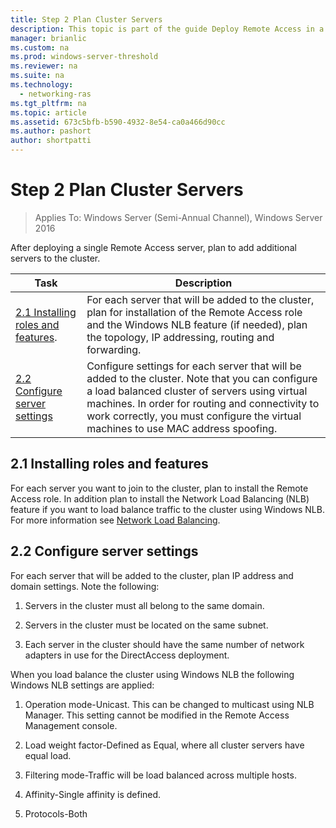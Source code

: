 ```yaml
---
title: Step 2 Plan Cluster Servers
description: This topic is part of the guide Deploy Remote Access in a Cluster in Windows Server 2016.
manager: brianlic
ms.custom: na
ms.prod: windows-server-threshold
ms.reviewer: na
ms.suite: na
ms.technology: 
  - networking-ras
ms.tgt_pltfrm: na
ms.topic: article
ms.assetid: 673c5bfb-b590-4932-8e54-ca0a466d90cc
ms.author: pashort
author: shortpatti
---
```

# Step 2 Plan Cluster Servers

>Applies To: Windows Server (Semi-Annual Channel), Windows Server 2016

After deploying a single Remote Access server, plan to add additional servers to the cluster.  
  
|Task|Description|  
|----|--------|  
|[2.1 Installing roles and features](#BKMK_Install).|For each server that will be added to the cluster, plan for installation of the Remote Access role and the Windows NLB feature (if needed), plan the topology, IP addressing, routing and forwarding.|  
|[2.2 Configure server settings](#BKMK_Config)|Configure settings for each server that will be added to the cluster. Note that you can configure a load balanced cluster of servers using virtual machines. In order for routing and connectivity to work correctly, you must configure the virtual machines to use MAC address spoofing.|  
  
## <a name="BKMK_Install"></a>2.1 Installing roles and features  
For each server you want to join to the cluster, plan to install the Remote Access role. In addition plan to install the Network Load Balancing (NLB) feature if you want to load balance traffic to the cluster using Windows NLB. For more information see [Network Load Balancing](https://technet.microsoft.com/windows-server-docs/networking/technologies/network-load-balancing).  
  
## <a name="BKMK_Config"></a>2.2 Configure server settings  
For each server that will be added to the cluster, plan IP address and domain settings. Note the following:  
  
1.  Servers in the cluster must all belong to the same domain.  
  
2.  Servers in the cluster must be located on the same subnet.  
  
3.  Each server in the cluster should have the same number of network adapters in use for the DirectAccess deployment.  
  
When you load balance the cluster using Windows NLB the following Windows NLB settings are applied:  
  
1.  Operation mode-Unicast. This can be changed to multicast using NLB Manager. This setting cannot be modified in the Remote Access Management console.  
  
2.  Load weight factor-Defined as Equal, where all cluster servers have equal load.  
  
3.  Filtering mode-Traffic will be load balanced across multiple hosts.  
  
4.  Affinity-Single affinity is defined.  
  
5.  Protocols-Both  

